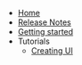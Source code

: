 <!-- docs/_sidebar.md -->

* [Home](/)
* [Release Notes](release-notes.md)
* [Getting started](getting_started.md)
* Tutorials
  * [Creating UI](pages/ui_creating.md) 
